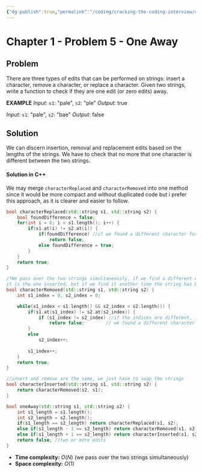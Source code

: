 ```yaml
---
{"dg-publish":true,"permalink":"/coding/cracking-the-coding-interview/chapter-1/problem-5-one-away/","created":"2022-08-06T15:01:42.127+02:00","updated":"2023-01-24T11:51:26.449+01:00"}
---
```


# Chapter 1 - Problem 5 - One Away
## Problem
There are three types of edits that can be performed on strings: insert a character, remove a character, or replace a character. Given two strings, write a function to check if they are one edit (or zero edits) away.

**EXAMPLE**
_Input_: `s1`: "pale", `s2`: "ple"
_Output_: true

_Input_: `s1`: "pale", `s2`: "bae"
_Output_: false

## Solution
We can discern insertion, removal and replacement edits based on the lengths of the strings.
We have to check that no more that one character is different between the two strings.
#### Solution in C++ 
We may merge `characterReplaced` and `characterRemoved` into one method since it would be more compact and without duplicated code but i prefer this approach, as it is clearer and easier to follow.
```cpp
bool characterReplaced(std::string s1, std::string s2) {
    bool foundDifference = false;
    for(int i = 0; i < s1.length(); i++) {
        if(s1.at(i) != s2.at(i)) {
            if(foundDifference) //if we found a different character for the second time
                return false;
            else foundDifference = true;
        }
    }
    return true;
}

/*We pass over the two strings simultaneously, if we find a different character 
it is the one inserted, but if we find it another time the string has been edited 2 times.*/
bool characterRemoved(std::string s1, std::string s2) {
    int s1_index = 0, s2_index = 0;

    while(s1_index < s1.length() && s2_index < s2.length()) {
        if(s1.at(s1_index) != s2.at(s2_index)) {
            if (s1_index != s2_index) //if the indices are different, it's the second time
                return false;        // we found a different character
        }
        else
            s2_index++;
        
        s1_index++;
    }
    return true;
}

//insert and remove are the same, we just have to swap the strings
bool characterInserted(std::string s1, std::string s2) {
    return characterRemoved(s2, s1);  
}

bool oneAway(std::string s1, std::string s2) {
    int s1_length = s1.length();        
    int s2_length = s2.length();
    if(s1_length == s2_length) return characterReplaced(s1, s2);        
    else if(s1_length - 1 == s2_length) return characterRemoved(s1, s2);        
    else if(s1_length + 1 == s2_length) return characterInserted(s1, s2);
    return false; //two or more edits        
}
```
- **Time complexity:** $O(N)$ (we pass over the two strings simultaneously)
- **Space complexity:** $O(1)$